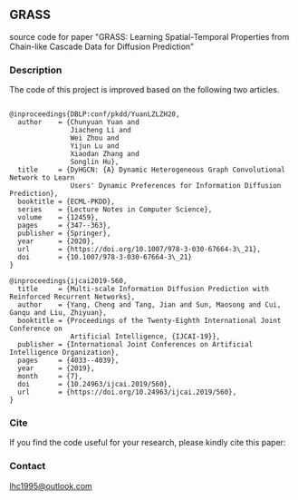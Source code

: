 ## GRASS
source code for paper "GRASS: Learning Spatial-Temporal Properties from Chain-like Cascade Data for Diffusion Prediction"

### Description

The code of this project is improved based on the following two articles. 

```

@inproceedings{DBLP:conf/pkdd/YuanLZLZH20,
  author    = {Chunyuan Yuan and
               Jiacheng Li and
               Wei Zhou and
               Yijun Lu and
               Xiaodan Zhang and
               Songlin Hu},
  title     = {DyHGCN: {A} Dynamic Heterogeneous Graph Convolutional Network to Learn
               Users' Dynamic Preferences for Information Diffusion Prediction},
  booktitle = {ECML-PKDD},
  series    = {Lecture Notes in Computer Science},
  volume    = {12459},
  pages     = {347--363},
  publisher = {Springer},
  year      = {2020},
  url       = {https://doi.org/10.1007/978-3-030-67664-3\_21},
  doi       = {10.1007/978-3-030-67664-3\_21}
}
```

```
@inproceedings{ijcai2019-560,
  title     = {Multi-scale Information Diffusion Prediction with Reinforced Recurrent Networks},
  author    = {Yang, Cheng and Tang, Jian and Sun, Maosong and Cui, Ganqu and Liu, Zhiyuan},
  booktitle = {Proceedings of the Twenty-Eighth International Joint Conference on
               Artificial Intelligence, {IJCAI-19}},
  publisher = {International Joint Conferences on Artificial Intelligence Organization},             
  pages     = {4033--4039},
  year      = {2019},
  month     = {7},
  doi       = {10.24963/ijcai.2019/560},
  url       = {https://doi.org/10.24963/ijcai.2019/560},
}

```

### Cite

If you find the code useful for your research, please kindly cite this paper:


### Contact
lhc1995@outlook.com
